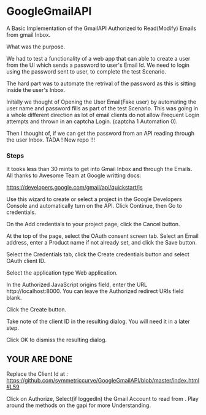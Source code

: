 # GoogleGmailAPI
A Basic Implementation of the GmailAPI Authorized to Read(Modify) Emails from gmail Inbox. 

What was the purpose.

We had to test a functionality of a web app that can able to create a user from the UI which sends a password to user's Email Id. We need to login using the password sent to user, to complete the test Scenario. 

The hard part was to automate the retrival of the password as this is sitting inside the user's Inbox. 

Initally we thought of Opening the User Email(Fake user) by automating the user name and password fills as part of the test Scenario. This was going in a whole different direction as lot of email clients do not allow  Frequent Login attempts and thrown in an captcha Login. (captcha 1 Automation 0).

Then I thought of, if we can get the password from an API reading through the user Inbox. TADA ! New repo !!!

### Steps
It tooks less than 30 mints to get into Gmail Inbox and through the Emails. All thanks to Awesome Team at Google writting docs: 

https://developers.google.com/gmail/api/quickstart/js


Use this wizard to create or select a project in the Google Developers Console and automatically turn on the API. Click Continue, then Go to credentials.

On the Add credentials to your project page, click the Cancel button.

At the top of the page, select the OAuth consent screen tab. Select an Email address, enter a Product name if not already set, and click the Save button.

Select the Credentials tab, click the Create credentials button and select OAuth client ID.

Select the application type Web application.

In the Authorized JavaScript origins field, enter the URL http://localhost:8000. You can leave the Authorized redirect URIs field blank.

Click the Create button.

Take note of the client ID in the resulting dialog. You will need it in a later step.

Click OK to dismiss the resulting dialog.

## YOUR ARE DONE

Replace the Client Id at : https://github.com/symmetriccurve/GoogleGmailAPI/blob/master/index.html#L59 


Click on Authorize, Select(if loggedIn) the Gmail Account to read from .  Play around the methods on the gapi for more Understanding.



